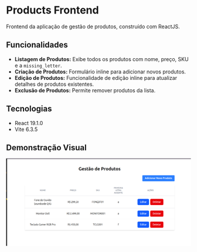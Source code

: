 # Products Frontend

Frontend da aplicação de gestão de produtos, construído com ReactJS.

## Funcionalidades

* **Listagem de Produtos:** Exibe todos os produtos com nome, preço, SKU e a `missing_letter`.
* **Criação de Produtos:** Formulário inline para adicionar novos produtos.
* **Edição de Produtos:** Funcionalidade de edição inline para atualizar detalhes de produtos existentes.
* **Exclusão de Produtos:** Permite remover produtos da lista.

## Tecnologias

* React 19.1.0
* Vite 6.3.5

## Demonstração Visual

![alt text](image.png)
